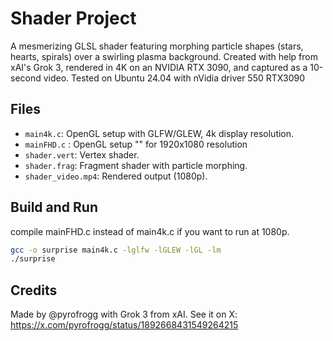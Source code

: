 # Shader Project

A mesmerizing GLSL shader featuring morphing particle shapes (stars, hearts, spirals) over a swirling plasma background. Created with help from xAI's Grok 3, rendered in 4K on an NVIDIA RTX 3090, and captured as a 10-second video.
Tested on Ubuntu 24.04 with nVidia driver 550 RTX3090

## Files
- `main4k.c`: OpenGL setup with GLFW/GLEW, 4k display resolution.
- `mainFHD.c` : OpenGL setup "" for 1920x1080 resolution
- `shader.vert`: Vertex shader.
- `shader.frag`: Fragment shader with particle morphing.
- `shader_video.mp4`: Rendered output (1080p).

## Build and Run

compile mainFHD.c instead of main4k.c if you want to run at 1080p.

```bash
gcc -o surprise main4k.c -lglfw -lGLEW -lGL -lm
./surprise
```

## Credits

Made by @pyrofrogg with Grok 3 from xAI. 
See it on X: https://x.com/pyrofrogg/status/1892668431549264215
